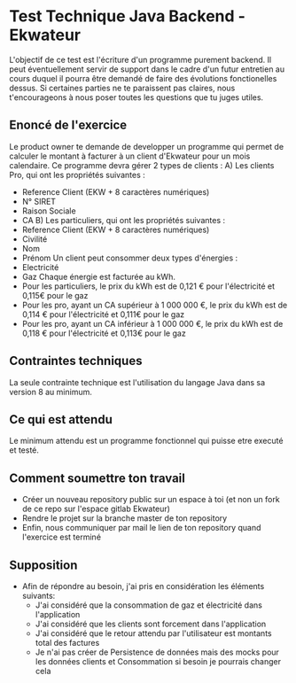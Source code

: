 # Test Technique Java Backend - Ekwateur
L'objectif de ce test est l'écriture d'un programme purement backend. Il
peut éventuellement servir de support dans le cadre
d'un futur entretien au cours duquel il pourra être demandé de faire des
évolutions fonctionelles dessus. Si certaines parties
ne te paraissent pas claires, nous t'encourageons à nous poser toutes les
questions que tu juges utiles.
## Enoncé de l'exercice
Le product owner te demande de developper un programme qui permet de
calculer le montant à facturer à un client d'Ekwateur pour
un mois calendaire.
Ce programme devra gérer 2 types de clients :
A) Les clients Pro, qui ont les propriétés suivantes :
- Reference Client (EKW + 8 caractères numériques)
- N° SIRET
- Raison Sociale
- CA
  B) Les particuliers, qui ont les propriétés suivantes :
- Reference Client (EKW + 8 caractères numériques)
- Civilité
- Nom
- Prénom
  Un client peut consommer deux types d'énergies :
- Electricité
- Gaz
  Chaque énergie est facturée au kWh.
- Pour les particuliers, le prix du kWh est de 0,121 € pour l'électricité
  et 0,115€ pour le gaz
- Pour les pro, ayant un CA supérieur à 1 000 000 €, le prix du kWh est
  de 0,114 € pour l'électricité et 0,111€ pour le gaz
- Pour les pro, ayant un CA inférieur à 1 000 000 €, le prix du kWh est
  de 0,118 € pour l'électricité et 0,113€ pour le gaz
## Contraintes techniques
La seule contrainte technique est l'utilisation du langage Java dans sa
version 8 au minimum.
## Ce qui est attendu
Le minimum attendu est un programme fonctionnel qui puisse etre executé
et testé.
## Comment soumettre ton travail
- Créer un nouveau repository public sur un espace à toi (et non un fork
  de ce repo sur l'espace gitlab Ekwateur)
- Rendre le projet sur la branche master de ton repository
- Enfin, nous communiquer par mail le lien de ton repository quand
  l'exercice est terminé
## Supposition
- Afin de répondre au besoin, j'ai pris en considération les éléments suivants: 
  - J'ai considéré que la consommation de gaz et électricité dans l'application
  - J'ai considéré que les clients sont forcement dans l'application
  - J'ai considéré que le retour attendu par l'utilisateur est montants total des factures
  - Je n'ai pas créer de Persistence de données mais des mocks pour les données clients et Consommation si besoin je pourrais changer cela

